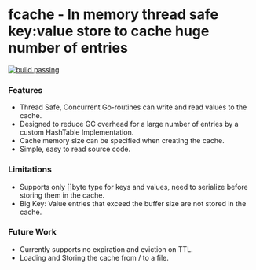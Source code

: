 # fcache - In memory thread safe key:value store to cache huge number of entries

[![build passing](https://github.com/srinivas-boga/fcache/actions/workflows/go.yml/badge.svg?branch=main&event=status)](https://github.com/srinivas-boga/fcache/actions/workflows/go.yml)

### Features
* Thread Safe, Concurrent Go-routines can write and read values to the cache.
* Designed to reduce GC overhead for a large number of entries by a custom HashTable Implementation.
* Cache memory size can be specified when creating the cache.
* Simple, easy to read source code.



### Limitations
* Supports only []byte type for keys and values, need to serialize before storing them in the cache.
* Big Key: Value entries that exceed the buffer size are not stored in the cache.


### Future Work
* Currently supports no expiration and eviction on TTL.
* Loading and Storing the cache from / to a file.
